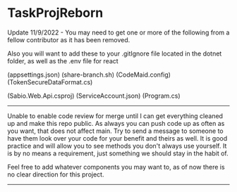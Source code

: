 # TaskProjReborn

Update 11/9/2022 - You may need to get one or more of the following from a fellow contributor as it has been removed.


Also you will want to add these to your .gitIgnore file located in the dotnet folder, as well as the .env file for react

(appsettings.json)   (share-branch.sh)   (CodeMaid.config)   (TokenSecureDataFormat.cs)



(Sabio.Web.Api.csproj)
(ServiceAccount.json)
(Program.cs)

-------------------------------------------------------------------------------------------------------------------------------------------------------------------------
Unable to enable code review for merge until I can get everything cleaned up and make this repo public.
As always you can push code up as often as you want, that does not affect main.
Try to send a message to someone to have them look over your code for your benefit and theirs as well.
It is good practice and will allow you to see methods you don't always use yourself.
It is by no means a requirement, just something we should stay in the habit of.

Feel free to add whatever components you may want to, as of now there is no clear direction for this project.


-------------------------------------------------------------------------------------------------------------------------------------------------------------------------

